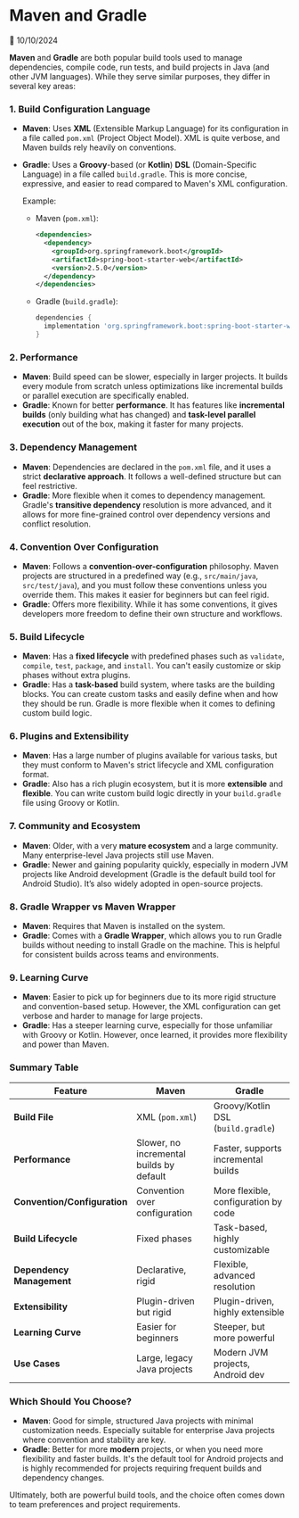 # Maven and Gradle

📅 10/10/2024

**Maven** and **Gradle** are both popular build tools used to manage dependencies, compile code, run tests, and build projects in Java (and other JVM languages). While they serve similar purposes, they differ in several key areas:

### 1. **Build Configuration Language**
- **Maven**: Uses **XML** (Extensible Markup Language) for its configuration in a file called `pom.xml` (Project Object Model). XML is quite verbose, and Maven builds rely heavily on conventions.
- **Gradle**: Uses a **Groovy**-based (or **Kotlin**) **DSL** (Domain-Specific Language) in a file called `build.gradle`. This is more concise, expressive, and easier to read compared to Maven's XML configuration.

   Example:
   - Maven (`pom.xml`):
     ```xml
     <dependencies>
       <dependency>
         <groupId>org.springframework.boot</groupId>
         <artifactId>spring-boot-starter-web</artifactId>
         <version>2.5.0</version>
       </dependency>
     </dependencies>
     ```

   - Gradle (`build.gradle`):
     ```groovy
     dependencies {
       implementation 'org.springframework.boot:spring-boot-starter-web:2.5.0'
     }
     ```

### 2. **Performance**
- **Maven**: Build speed can be slower, especially in larger projects. It builds every module from scratch unless optimizations like incremental builds or parallel execution are specifically enabled.
- **Gradle**: Known for better **performance**. It has features like **incremental builds** (only building what has changed) and **task-level parallel execution** out of the box, making it faster for many projects.

### 3. **Dependency Management**
- **Maven**: Dependencies are declared in the `pom.xml` file, and it uses a strict **declarative approach**. It follows a well-defined structure but can feel restrictive.
- **Gradle**: More flexible when it comes to dependency management. Gradle's **transitive dependency** resolution is more advanced, and it allows for more fine-grained control over dependency versions and conflict resolution.

### 4. **Convention Over Configuration**
- **Maven**: Follows a **convention-over-configuration** philosophy. Maven projects are structured in a predefined way (e.g., `src/main/java`, `src/test/java`), and you must follow these conventions unless you override them. This makes it easier for beginners but can feel rigid.
- **Gradle**: Offers more flexibility. While it has some conventions, it gives developers more freedom to define their own structure and workflows.

### 5. **Build Lifecycle**
- **Maven**: Has a **fixed lifecycle** with predefined phases such as `validate`, `compile`, `test`, `package`, and `install`. You can't easily customize or skip phases without extra plugins.
- **Gradle**: Has a **task-based** build system, where tasks are the building blocks. You can create custom tasks and easily define when and how they should be run. Gradle is more flexible when it comes to defining custom build logic.

### 6. **Plugins and Extensibility**
- **Maven**: Has a large number of plugins available for various tasks, but they must conform to Maven's strict lifecycle and XML configuration format.
- **Gradle**: Also has a rich plugin ecosystem, but it is more **extensible** and **flexible**. You can write custom build logic directly in your `build.gradle` file using Groovy or Kotlin.

### 7. **Community and Ecosystem**
- **Maven**: Older, with a very **mature ecosystem** and a large community. Many enterprise-level Java projects still use Maven.
- **Gradle**: Newer and gaining popularity quickly, especially in modern JVM projects like Android development (Gradle is the default build tool for Android Studio). It’s also widely adopted in open-source projects.

### 8. **Gradle Wrapper vs Maven Wrapper**
- **Maven**: Requires that Maven is installed on the system.
- **Gradle**: Comes with a **Gradle Wrapper**, which allows you to run Gradle builds without needing to install Gradle on the machine. This is helpful for consistent builds across teams and environments.

### 9. **Learning Curve**
- **Maven**: Easier to pick up for beginners due to its more rigid structure and convention-based setup. However, the XML configuration can get verbose and harder to manage for large projects.
- **Gradle**: Has a steeper learning curve, especially for those unfamiliar with Groovy or Kotlin. However, once learned, it provides more flexibility and power than Maven.

### Summary Table

| Feature                     | **Maven**                                  | **Gradle**                            |
|-----------------------------|--------------------------------------------|---------------------------------------|
| **Build File**               | XML (`pom.xml`)                            | Groovy/Kotlin DSL (`build.gradle`)    |
| **Performance**              | Slower, no incremental builds by default   | Faster, supports incremental builds   |
| **Convention/Configuration** | Convention over configuration              | More flexible, configuration by code  |
| **Build Lifecycle**          | Fixed phases                              | Task-based, highly customizable       |
| **Dependency Management**    | Declarative, rigid                        | Flexible, advanced resolution         |
| **Extensibility**            | Plugin-driven but rigid                   | Plugin-driven, highly extensible      |
| **Learning Curve**           | Easier for beginners                      | Steeper, but more powerful            |
| **Use Cases**                | Large, legacy Java projects               | Modern JVM projects, Android dev      |

### Which Should You Choose?

- **Maven**: Good for simple, structured Java projects with minimal customization needs. Especially suitable for enterprise Java projects where convention and stability are key.
- **Gradle**: Better for more **modern** projects, or when you need more flexibility and faster builds. It's the default tool for Android projects and is highly recommended for projects requiring frequent builds and dependency changes.

Ultimately, both are powerful build tools, and the choice often comes down to team preferences and project requirements.
